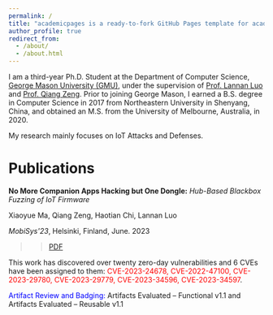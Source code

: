 ```yaml
---
permalink: /
title: "academicpages is a ready-to-fork GitHub Pages template for academic personal websites"
author_profile: true
redirect_from: 
  - /about/
  - /about.html
---
```

I am a third-year Ph.D. Student at the Department of Computer Science, [George Mason University (GMU)](https://www.gmu.edu/), under the supervision of [Prof. Lannan Luo](https://lannan.github.io/index.html) and [Prof. Qiang Zeng](https://cs.gmu.edu/~zeng/index.html). Prior to joining George Mason, I earned a B.S. degree in Computer Science in 2017 from Northeastern University in Shenyang, China, and obtained an M.S. from the University of Melbourne, Australia, in 2020.

My research mainly focuses on IoT Attacks and Defenses.


Publications
======
**No More Companion Apps Hacking but One Dongle:** *Hub-Based Blackbox Fuzzing of IoT Firmware*

Xiaoyue Ma, Qiang Zeng, Haotian Chi, Lannan Luo

*MobiSys'23*, Helsinki, Finland, June. 2023
>>[PDF](../assets/IoT-Fuzzing.pdf)

This work has discovered over twenty zero-day vulnerabilities and 6 CVEs have been assigned to them: <span style="color: red;">CVE-2023-24678, CVE-2022-47100, CVE-2023-29780, CVE-2023-29779, CVE-2023-34596, CVE-2023-34597</span>.

<span style="color: blue;">Artifact Review and Badging:</span> Artifacts Evaluated – Functional v1.1 and Artifacts Evaluated – Reusable v1.1
